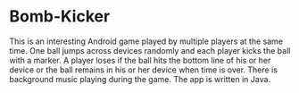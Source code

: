 # Bomb-Kicker
This is an interesting Android game played by multiple players at the same time. One ball jumps across devices randomly and each player kicks the ball with a marker. A player loses if the ball hits the bottom line of his or her device or the ball remains in his or her device when time is over. There is background music playing during the game. The app is written in Java.
